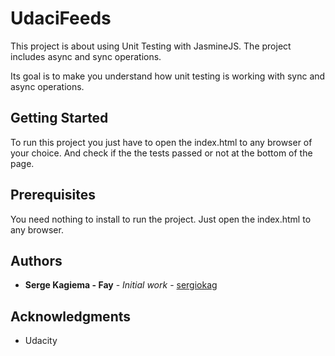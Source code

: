 # UdaciFeeds

This project is about using Unit Testing with JasmineJS.
The project includes async and sync operations.

Its goal is to make you understand how unit testing is working with sync and async operations.
 
## Getting Started

To run this project you just have to open the index.html to any browser of your choice.
And check if the the tests passed or not at the bottom of the page.

## Prerequisites

You need nothing to install to run the project.
Just open the index.html to any browser.

## Authors

* **Serge Kagiema - Fay** - *Initial work* - [sergiokag](https://github.com/sergiokag)

## Acknowledgments

* Udacity
